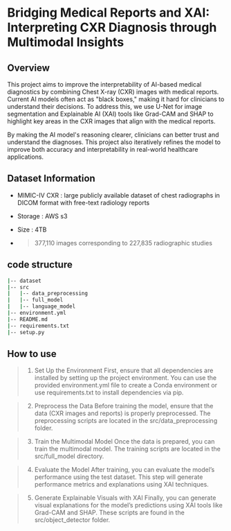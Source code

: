 # Bridging Medical Reports and XAI: Interpreting CXR Diagnosis through Multimodal Insights


## Overview
This project aims to improve the interpretability of AI-based medical diagnostics by combining Chest X-ray (CXR) images with medical reports. Current AI models often act as "black boxes," making it hard for clinicians to understand their decisions. To address this, we use U-Net for image segmentation and Explainable AI (XAI) tools like Grad-CAM and SHAP to highlight key areas in the CXR images that align with the medical reports.

By making the AI model's reasoning clearer, clinicians can better trust and understand the diagnoses. This project also iteratively refines the model to improve both accuracy and interpretability in real-world healthcare applications.

## Dataset Information
- MIMIC-IV CXR : large publicly available dataset of chest radiographs in DICOM format with free-text radiology reports

- Storage : AWS s3
- Size : 4TB 
- > 377,110 images corresponding to 227,835 radiographic studies


## code structure
```bash
|-- dataset
|-- src                       
|   |-- data_preprocessing
|   |-- full_model
|   |-- language_model                
|-- environment.yml
|-- README.md                  
|-- requirements.txt
|-- setup.py
```
## How to use 

> 1. Set Up the Environment
First, ensure that all dependencies are installed by setting up the project environment. You can use the provided environment.yml file to create a Conda environment or use requirements.txt to install dependencies via pip.

> 2. Preprocess the Data
Before training the model, ensure that the data (CXR images and reports) is properly preprocessed. The preprocessing scripts are located in the src/data_preprocessing folder.

> 3. Train the Multimodal Model
Once the data is prepared, you can train the multimodal model. The training scripts are located in the src/full_model directory.

> 4. Evaluate the Model
After training, you can evaluate the model’s performance using the test dataset. This step will generate performance metrics and explanations using XAI techniques.

> 5. Generate Explainable Visuals with XAI
Finally, you can generate visual explanations for the model’s predictions using XAI tools like Grad-CAM and SHAP. These scripts are found in the src/object_detector folder.
